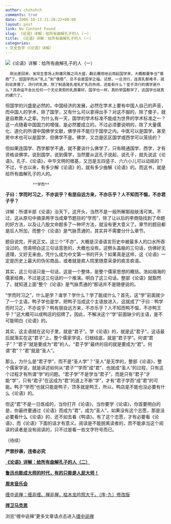 ```yaml
---
author: chzhshch
comments: true
date: 2006-10-13 21:28:22+00:00
layout: post
link: No Content Found
slug: 《论语》详解：给所有曲解孔子的人（一）
title: 《论语》详解：给所有曲解孔子的人（一）
categories:
- 文史哲学（《论语》详解）
---
```


			

                                                                    

![《论语》详解：给所有曲解孔子的人（一）](http://simg.sinajs.cn/blog7style/images/common/sg_trans.gif)

                                                           

      刚出差回来，发现生意场上附庸风雅之风大盛，翻云覆雨地云雨起国学来，大概都要争当“儒商”了。因国学而从“乳上”到“儒商”，总不会是国学之福。试想，一旦流行，连真乳都难寻，就别说真儒了。流行的乳房，除了制造隆乳增乳扩乳的热闹，还能有什么？至于流行的儒学是什么？其命运不会比任何一个无论真假的乳房要好。国学也一样，真的举国都学了，这国学也就真的蜾穴了。

   但国学的兴盛是必然的，中国经济的发展，必然在学术上要有中国人自己的声音，而中国人的学术，除了国学，又有什么可以拿得出手？对这不服的，除了傻子，就是自欺欺人之辈。为什么有一天，国学的学术标准不能成为世界的学术标准之一？这一点随着中国国力的增强，是必然要成立的。不过必须要说明的，除了大量儒化、道化的所谓中国佛学文献，佛学并不能归于国学之内。中医可以是国学，甚至房中术也可以是国学，但佛学不是。佛学，又岂是区区国学或西学可以笼括的？

   但如果连国学、西学都学不通，就不要谈什么佛学了，只有精通国学、西学，才有资格谈佛学。说到国学，说到儒学，当然要从这孔子说起，说孔子，就先说这《论语》。孔子、《论语》，中华文明的根基，又岂是五四竖子、六六小儿可以动摇的？不过，千古以来，有多少解《论语》的，就有多少曲解《论语》的。而这书，就是给所有曲解孔子的人的。

                **学而**

**子曰：学而时习之，不亦说乎？有朋自远方来，不亦乐乎？人不知而不愠，不亦君子乎？**

详解：所谓半部《论语》治天下，这开头，当然不是一般所解那般肤浅可笑。不过，这从原句中摘录两字当成章节题目的“学而”，除了让以后的李商隐找到了命题的好方法，以及让八股文命题多了一种坏方法，就没有更大意义了。章节的题目都是后人所加，而整个《论语》是气脉贯通的，其实并不需要分什么章节。

  题目说完，开说正文。这三个“不亦”，大概是汉语语言历史中被最多人的口水所吞没过的。但真明白这三句话意思的，大概也没有。这劈头盖脑的三句话，仿佛好无道理，又好无来由，凭什么成为中文第一书的开头？如果真是这样，这《论语》一定是历史上最大的伪劣商品，或者就是疯人院里随意采录的疯言疯语。

  其实，这三句话只是一句话，这是一个整体，是整个儒家思想的概括。浩如烟海的儒家经典，不过是这三句话的一个推演。明白了这三句话，整部《论语》就豁然了，就知道上面“整个《论语》是气脉贯通的”那话并不是随便说的。

  


  “学而时习之”，什么是学？谁学？学什么？学了能成什么？首先，这“学”前面就少了一个主语。鸭子学也是学，把鸭子当成这个主语放进入，这就成了“子曰：鸭学而时习之，不亦说乎？鸭有朋自远方来，不亦乐乎？人不知而鸭不愠，不亦鸭王乎？”这大概可以成鸭店的招牌了。因此，不解决这个“学”前面缺少的主语，是不可能明白《论语》的。

   其实，这主语就在这句子里，就是“君子”。学《论语》的，就是这“君子”，这话最后就落实在这“君子”上。整个儒家学说，归根结底，就是“君子学”。何谓“君子”？“君子”就是要成为“君”的人。“君子学”最终的目的就是要成为“君”。何谓“君”？“君”就是“圣人”。

   那么，为什么是“君子学”，而不是“圣人学”？“圣人”是无学的，整部《论语》，整个儒家学说，就是讲述如何从“君子”“学而”成“君”、也就成“圣人”的过程，只有这个过程才有所谓“学”的问题。“君子学”不是学当“君子”，而是只有“君子”才能“学”，只有“君子”在这成为“君”的道上不断“学”，才有“君子学而”成“君”的可能。鸭子“学而”也就只能是鸭子，顶多就是鸭王，所以，鸭店是不能也没必要有什么《论语》的。

   但这“君”不是一日炼成的，当你打开《论语》，当你要学《论语》，你首要明白的是，你最终要通过《论语》而成为“君”，成为“圣人”，如果没有这个志愿，那是没必要看什么《论语》的，还不如去看《鸭语》。有了这个志愿，才有必要看《论语》，而《论语》下面的话才有意义。阅读是不能脱离读者的，而不能承当这个阅读的读者是没有阅读的，只不过是看一些文字符号而已。

  
（待续）

**严禁抄袭，违者必究**

[**《论语》详解：给所有曲解孔子的人（二）**](http://blog.sina.com.cn/u/486e105c010006ne)

[**鲁迅也能成大师的时代，有的只能是人屁大师！**](http://blog.sina.com.cn/u/486e105c010006ff)

[**周末音乐会**](http://blog.sina.com.cn/u/486e105c0100056e)

[缠中说禅：缠非缠、禅非禅，枯木龙吟照大千。（序-九）修改版](http://blog.sina.com.cn/u/486e105c010006cp)

[**捍卫马克思**](http://blog.sina.com.cn/u/486e105c01000685)

浏览“缠中说禅”更多文章请点击进入[缠中说禅](http://blog.sina.com.cn/m/chzhshch)
